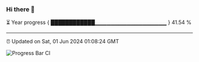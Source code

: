 ### Hi there 👋

⏳ Year progress { ████████████▁▁▁▁▁▁▁▁▁▁▁▁▁▁▁▁▁▁ } 41.54 %

---

⏰ Updated on Sat, 01 Jun 2024 01:08:24 GMT

![Progress Bar CI](https://github.com/liununu/liununu/workflows/Progress%20Bar%20CI/badge.svg)
